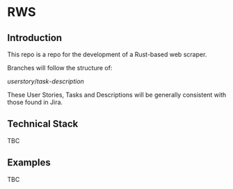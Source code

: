 # RWS

## Introduction

This repo is a repo for the development of a Rust-based web scraper.

Branches will follow the structure of:

*userstory*/*task*-*description*

These User Stories, Tasks and Descriptions will be generally consistent with those found in Jira.

## Technical Stack

TBC

## Examples

TBC
